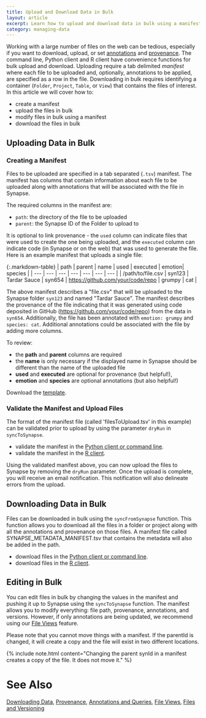```yaml
---
title: Upload and Download Data in Bulk
layout: article
excerpt: Learn how to upload and download data in bulk using a manifest file and the Synapse programmatic clients. 
category: managing-data
---
```


Working with a large number of files on the web can be tedious, especially if you want to download, upload, or set [annotations](annotation_and_query.md) and [provenance](provenance.md). The command line, Python client and R client have convenience functions for bulk upload and download. Uploading require a tab delimited *manifest* where each file to be uploaded and, optionally, annotations to be applied, are specified as a row in the file. Downloading in bulk requires identifying a container (`Folder`, `Project`, `Table`, or `View`) that contains the files of interest. In this article we will cover how to:

* create a manifest
* upload the files in bulk
* modify files in bulk using a manifest
* download the files in bulk

## Uploading Data in Bulk

### Creating a Manifest

Files to be uploaded are specified in a tab separated (`.tsv`) manifest. The manifest has columns that contain information about each file to be uploaded along with annotations that will be associated with the file in Synapse.

The required columns in the manifest are:

* `path`: the directory of the file to be uploaded
* `parent`: the Synapse ID of the Folder to upload to

 It is optional to link provenance - the `used` column can indicate files that were used to create the one being uploaded, and the `executed` column can indicate code (in Synapse or on the web) that was used to generate the file. Here is an example manifest that uploads a single file:

{:.markdown-table}
| path | parent | name | used | executed | emotion| species |
| --- | --- | --- | --- | --- | --- | --- |
| /path/to/file.csv | syn123 | Tardar Sauce | syn654 | https://github.com/your/code/repo | grumpy | cat |

The above manifest describes a "file.csv" that will be uploaded to the Synapse folder `syn123` and named "Tardar Sauce". The manifest describes the provenance of the file indicating that it was generated using code deposited in GitHub (https://github.com/your/code/repo) from the data in `syn654`. Additionally, the file has been annotated with `emotion: grumpy` and `species: cat`. Additional annotations could be associated with the file by adding more columns.

To review:

* the **path** and **parent** columns are required
* the **name** is only necessary if the displayed name in Synapse should be different than the name of the uploaded file
* **used** and **executed** are optional for provenance (but helpful!),
* **emotion** and **species** are optional annotations (but also helpful!)

Download the [template](../assets/downloads/example_manifest_template.tsv).

### Validate the Manifest and Upload Files

The format of the manifest file (called 'filesToUpload.tsv' in this example) can be validated prior to upload by using the parameter `dryRun` in `syncToSynapse`.

* validate the manifest in the [Python client or command line](https://python-docs.synapse.org/build/html/synapseutils.html#synapseutils.sync.syncToSynapse).
* validate the manifest in the [R client](https://github.com/Sage-Bionetworks/synapserutils#batch-process). 

Using the validated manifest above, you can now upload the files to Synapse by removing the `dryRun` parameter. Once the upload is complete, you will receive an email notification. This notification will also delineate errors from the upload.

## Downloading Data in Bulk

Files can be downloaded in bulk using the `syncFromSynapse` function. This function allows you to download all the files in a folder or project along with all the annotations and provenance on those files. A manifest file called SYNAPSE_METADATA_MANIFEST.tsv that contains the metadata will also be added in the path.

* download files in the [Python client or command line](https://python-docs.synapse.org/build/html/synapseutils.html#synapseutils.sync.syncFromSynapse).
* download files in the [R client](https://github.com/Sage-Bionetworks/synapserutils#download-data-in-bulk).

## Editing in Bulk

You can edit files in bulk by changing the values in the manifest and pushing it up to Synapse using the `syncToSynapse` function. The manifest allows you to modify everything: file path, provenance, annotations, and versions. However, if only annotations are being updated, we recommend using our [File Views](views.md) feature.

Please note that you cannot move things with a manifest. If the parentId is changed, it will create a copy and the file will exist in two different locations.

{% include note.html content="Changing the parent synId in a manifest creates a copy of the file. It does not move it." %}

# See Also

[Downloading Data](downloading_data.md), [Provenance](provenance.md), [Annotations and Queries](annotation_and_query.md), [File Views](views.md), [Files and Versioning](files_and_versioning.md)
